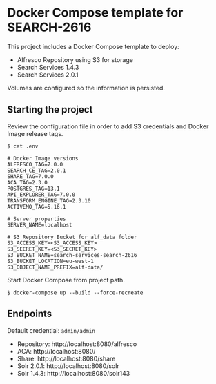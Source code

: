 # Docker Compose template for SEARCH-2616

This project includes a Docker Compose template to deploy:

* Alfresco Repository using S3 for storage
* Search Services 1.4.3
* Search Services 2.0.1

Volumes are configured so the information is persisted.

## Starting the project

Review the configuration file in order to add S3 credentials and Docker Image release tags.

```
$ cat .env

# Docker Image versions
ALFRESCO_TAG=7.0.0
SEARCH_CE_TAG=2.0.1
SHARE_TAG=7.0.0
ACA_TAG=2.3.0
POSTGRES_TAG=13.1
API_EXPLORER_TAG=7.0.0
TRANSFORM_ENGINE_TAG=2.3.10
ACTIVEMQ_TAG=5.16.1

# Server properties
SERVER_NAME=localhost

# S3 Repository Bucket for alf_data folder
S3_ACCESS_KEY=<S3_ACCESS_KEY>
S3_SECRET_KEY=<S3_SECRET_KEY>
S3_BUCKET_NAME=search-services-search-2616
S3_BUCKET_LOCATION=eu-west-1
S3_OBJECT_NAME_PREFIX=alf-data/
```

Start Docker Compose from project path.

```
$ docker-compose up --build --force-recreate
```

## Endpoints

Default credential: `admin/admin`

* Repository: http://localhost:8080/alfresco
* ACA: http://localhost:8080/
* Share: http://localhost:8080/share
* Solr 2.0.1: http://localhost:8080/solr
* Solr 1.4.3: http://localhost:8080/solr143
